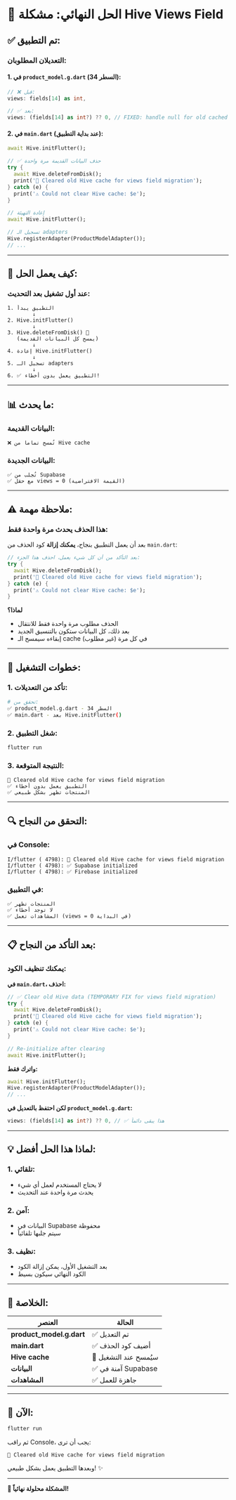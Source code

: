 # 🔧 الحل النهائي: مشكلة Hive Views Field

## ✅ **تم التطبيق:**

### **التعديلان المطلوبان:**

#### **1. في `product_model.g.dart` (السطر 34):**
```dart
// ❌ قبل:
views: fields[14] as int,

// ✅ بعد:
views: (fields[14] as int?) ?? 0, // FIXED: handle null for old cached data
```

#### **2. في `main.dart` (عند بداية التطبيق):**
```dart
await Hive.initFlutter();

// ✅ حذف البيانات القديمة مرة واحدة
try {
  await Hive.deleteFromDisk();
  print('🧹 Cleared old Hive cache for views field migration');
} catch (e) {
  print('⚠️ Could not clear Hive cache: $e');
}

// إعادة التهيئة
await Hive.initFlutter();

// تسجيل الـ adapters
Hive.registerAdapter(ProductModelAdapter());
// ...
```

---

## 🎯 **كيف يعمل الحل:**

### **عند أول تشغيل بعد التحديث:**
```
1. التطبيق يبدأ
        ↓
2. Hive.initFlutter()
        ↓
3. Hive.deleteFromDisk() 🧹
   (يمسح كل البيانات القديمة)
        ↓
4. إعادة Hive.initFlutter()
        ↓
5. تسجيل الـ adapters
        ↓
6. ✅ التطبيق يعمل بدون أخطاء!
```

---

## 📊 **ما يحدث:**

### **البيانات القديمة:**
```
❌ تُمسح تماماً من Hive cache
```

### **البيانات الجديدة:**
```
✅ تُجلب من Supabase
✅ مع حقل views = 0 (القيمة الافتراضية)
```

---

## ⚠️ **ملاحظة مهمة:**

### **هذا الحذف يحدث مرة واحدة فقط:**

بعد أن يعمل التطبيق بنجاح، **يمكنك إزالة** كود الحذف من `main.dart`:

```dart
// بعد التأكد من أن كل شيء يعمل، احذف هذا الجزء:
try {
  await Hive.deleteFromDisk();
  print('🧹 Cleared old Hive cache for views field migration');
} catch (e) {
  print('⚠️ Could not clear Hive cache: $e');
}
```

**لماذا؟**
- الحذف مطلوب مرة واحدة فقط للانتقال
- بعد ذلك، كل البيانات ستكون بالتنسيق الجديد
- إبقاءه سيمسح الـ cache في كل مرة (غير مطلوب)

---

## 🚀 **خطوات التشغيل:**

### **1. تأكد من التعديلات:**
```bash
# تحقق من:
✅ product_model.g.dart - السطر 34
✅ main.dart - بعد Hive.initFlutter()
```

### **2. شغل التطبيق:**
```bash
flutter run
```

### **3. النتيجة المتوقعة:**
```
🧹 Cleared old Hive cache for views field migration
✅ التطبيق يعمل بدون أخطاء
✅ المنتجات تظهر بشكل طبيعي
```

---

## 🔍 **التحقق من النجاح:**

### **في Console:**
```
I/flutter ( 4798): 🧹 Cleared old Hive cache for views field migration
I/flutter ( 4798): ✅ Supabase initialized
I/flutter ( 4798): ✅ Firebase initialized
```

### **في التطبيق:**
```
✅ المنتجات تظهر
✅ لا توجد أخطاء
✅ المشاهدات تعمل (views = 0 في البداية)
```

---

## 📋 **بعد التأكد من النجاح:**

### **يمكنك تنظيف الكود:**

**في `main.dart`، احذف:**
```dart
// ✅ Clear old Hive data (TEMPORARY FIX for views field migration)
try {
  await Hive.deleteFromDisk();
  print('🧹 Cleared old Hive cache for views field migration');
} catch (e) {
  print('⚠️ Could not clear Hive cache: $e');
}

// Re-initialize after clearing
await Hive.initFlutter();
```

**واترك فقط:**
```dart
await Hive.initFlutter();
Hive.registerAdapter(ProductModelAdapter());
// ...
```

**لكن احتفظ بالتعديل في `product_model.g.dart`:**
```dart
views: (fields[14] as int?) ?? 0, // ✅ هذا يبقى دائماً
```

---

## 💡 **لماذا هذا الحل أفضل:**

### **1. تلقائي:**
- لا يحتاج المستخدم لعمل أي شيء
- يحدث مرة واحدة عند التحديث

### **2. آمن:**
- البيانات في Supabase محفوظة
- سيتم جلبها تلقائياً

### **3. نظيف:**
- بعد التشغيل الأول، يمكن إزالة الكود
- الكود النهائي سيكون بسيط

---

## 🎉 **الخلاصة:**

| العنصر | الحالة |
|--------|---------|
| **product_model.g.dart** | ✅ تم التعديل |
| **main.dart** | ✅ أضيف كود الحذف |
| **Hive cache** | 🧹 سيُمسح عند التشغيل |
| **البيانات** | ✅ آمنة في Supabase |
| **المشاهدات** | ✅ جاهزة للعمل |

---

## 🚀 **الآن:**

```bash
flutter run
```

ثم راقب Console، يجب أن ترى:
```
🧹 Cleared old Hive cache for views field migration
```

وبعدها التطبيق يعمل بشكل طبيعي! ✨

---

**🎉 المشكلة محلولة نهائياً!**
